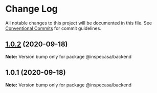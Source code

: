 # Change Log

All notable changes to this project will be documented in this file.
See [Conventional Commits](https://conventionalcommits.org) for commit guidelines.

## [1.0.2](https://github.com/bearkfear/projeto-integrador/compare/@inspecasa/backend@1.0.1...@inspecasa/backend@1.0.2) (2020-09-18)

**Note:** Version bump only for package @inspecasa/backend





## 1.0.1 (2020-09-18)

**Note:** Version bump only for package @inspecasa/backend

